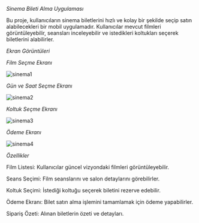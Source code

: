 *Sinema Bileti Alma Uygulaması*

Bu proje, kullanıcıların sinema biletlerini hızlı ve kolay bir şekilde seçip satın alabilecekleri bir mobil uygulamadır. Kullanıcılar mevcut filmleri görüntüleyebilir, seansları inceleyebilir ve istedikleri koltukları seçerek biletlerini alabilirler.

*Ekran Görüntüleri*

*Film Seçme Ekranı*

![sinema1](https://github.com/user-attachments/assets/28410003-ccd4-47c9-9471-36660f6cbc2b)

*Gün ve Saat Seçme Ekranı*

![sinema2](https://github.com/user-attachments/assets/b1fd779f-206a-40a0-ba5d-a8345698cabf)

*Koltuk Seçme Ekranı*

![sinema3](https://github.com/user-attachments/assets/42da11db-aa4f-40b0-bb30-6be6d30ee0c6)

*Ödeme Ekranı*

![sinema4](https://github.com/user-attachments/assets/c6088305-d999-449a-ae48-d1a3c164b156)


*Özellikler*

Film Listesi: Kullanıcılar güncel vizyondaki filmleri görüntüleyebilir.

Seans Seçimi: Film seanslarını ve salon detaylarını görebilirler.

Koltuk Seçimi: İstediği koltuğu seçerek biletini rezerve edebilir.

Ödeme Ekranı: Bilet satın alma işlemini tamamlamak için ödeme yapabilirler.

Sipariş Özeti: Alınan biletlerin özeti ve detayları.
